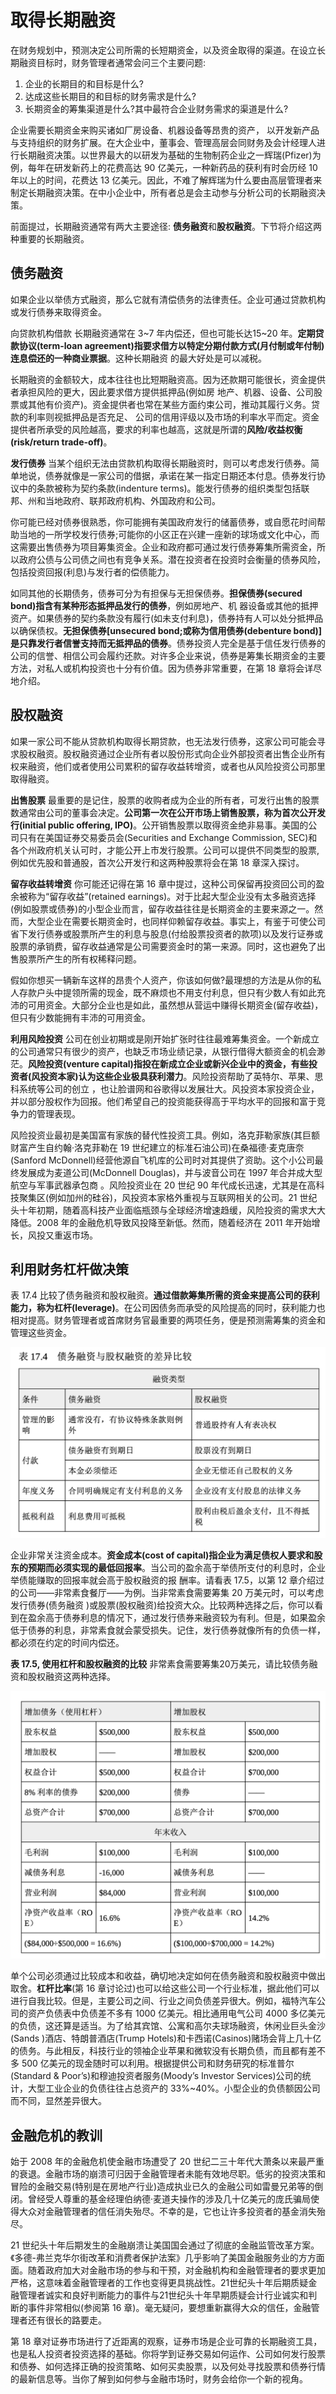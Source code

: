 # 取得长期融资

在财务规划中，预测决定公司所需的长短期资金，以及资金取得的渠道。在设立长期融资目标时，财务管理者通常会问三个主要问题:

1. 企业的长期目的和目标是什么?
2. 达成这些长期目的和目标的财务需求是什么?
3. 长期资金的筹集渠道是什么?其中最符合企业财务需求的渠道是什么?

企业需要长期资金来购买诸如厂房设备、机器设备等昂贵的资产， 以开发新产品与支持组织的财务扩展。在大企业中，董事会、管理高层会同财务及会计经理人进行长期融资决策。以世界最大的以研发为基础的生物制药企业之一辉瑞(Pfizer)为例，每年在研发新药上的花费高达 90 亿美元，一种新药品的获利有时会历经 10 年以上的时间，花费达 13 亿美元。因此，不难了解辉瑞为什么要由高层管理者来制定长期融资决策。在中小企业中，所有者总是会主动参与分析公司的长期融资决 策。

前面提过，长期融资通常有两大主要途径: **债务融资**和**股权融资**。下节将介绍这两种重要的长期融资。

## 债务融资

如果企业以举债方式融资，那么它就有清偿债务的法律责任。企业可通过贷款机构或发行债券来取得资金。

向贷款机构借款 长期融资通常在 3~7 年内偿还，但也可能长达15~20 年。**定期贷款协议(term-loan agreement)指要求借方以特定分期付款方式(月付制或年付制)连息偿还的一种商业票据**。这种长期融资 的最大好处是可以减税。

长期融资的金额较大，成本往往也比短期融资高。因为还款期可能很长，资金提供者承担风险的更大，因此要求借方提供抵押品(例如房 地产、机器、设备、公司股票或其他有价资产)。资金提供者也常在某些方面约束公司，推动其履行义务。贷款的利率则视抵押品是否充足、 公司的信用评级以及市场的利率水平而定。资金提供者所承受的风险越高，要求的利率也越高，这就是所谓的**风险/收益权衡(risk/return trade-off)**。

**发行债券** 当某个组织无法由贷款机构取得长期融资时，则可以考虑发行债券。简单地说，债券就像是一家公司的借据，承诺在某一指定日期还本付息。债券发行协议中的条款被称为契约条款(indenture terms)。能发行债券的组织类型包括联邦、州和当地政府、联邦政府机构、外国政府和公司。

你可能已经对债券很熟悉，你可能拥有美国政府发行的储蓄债券，或自愿花时间帮助当地的一所学校发行债券;可能你的小区正在兴建一座新的球场或文化中心，而这需要出售债券为项目筹集资金。企业和政府都可通过发行债券筹集所需资金，所以政府公债与公司债之间也有竞争关系。潜在投资者在投资时会衡量的债券风险，包括投资回报(利息)与发行者的偿债能力。

如同其他的长期债务，债券可分为有担保与无担保债券。**担保债券(secured bond)指含有某种形态抵押品发行的债券**，例如房地产、机 器设备或其他的抵押资产。如果债券的契约条款没有履行(如未支付利息)，债券持有人可以处分抵押品以确保债权。**无担保债券[unsecured bond;或称为信用债券(debenture bond)]是只靠发行者信誉支持而无抵押品的债券**。债券投资人完全是基于信任发行债券的公司的信誉、相信公司会履约还款。对许多企业来说，债券是筹集长期资金的主要方法，对私人或机构投资也十分有价值。因为债券非常重要，在第 18 章将会详尽地介绍。

## 股权融资

如果一家公司不能从贷款机构取得长期贷款，也无法发行债券，这家公司可能会寻求股权融资。股权融资通过企业所有者以股份形式向企业外部投资者出售企业所有权来融资，他们或者使用公司累积的留存收益转增资，或者也从风险投资公司那里取得融资。

**出售股票** 最重要的是记住，股票的收购者成为企业的所有者，可发行出售的股票数通常由公司的董事会决定。**公司第一次在公开市场上销售股票，称为首次公开发行(initial public offering, IPO)**。公开销售股票以取得资金绝非易事。美国的公司只有在美国证券交易委员会(Securities and Exchange Commission, SEC)和各个州政府机关认可时，才能公开上市发行股票。公司可以提供不同类型的股票, 例如优先股和普通股，首次公开发行和这两种股票将会在第 18 章深入探讨。

**留存收益转增资** 你可能还记得在第 16 章中提过，这种公司保留再投资回公司的盈余被称为“留存收益”(retained earnings)。对于比起大型企业没有太多融资选择(例如股票或债券)的小型企业而言，留存收益往往是长期资金的主要来源之一。然而，大型企业在需要长期资金时，也同样仰赖留存收益。事实上，有鉴于可使公司省下发行债券或股票所产生的利息与股息(付给股票投资者的款项)以及发行证券或股票的承销费，留存收益通常是公司需要资金时的第一来源。同时，这也避免了出售股票所产生的所有权稀释问题。

假如你想买一辆新车这样的昂贵个人资产，你该如何做?最理想的方法是从你的私人存款户头中提领所需的现金，既不麻烦也不用支付利息，但只有少数人有如此充沛的可用资金。大部分企业也是如此，虽然想从营运中赚得长期资金(留存收益)，但只有少数能拥有丰沛的可用资金。

**利用风险投资** 公司在创业初期或是刚开始扩张时往往最难筹集资金。一个新成立的公司通常只有很少的资产，也缺乏市场业绩记录，从银行借得大额资金的机会渺茫。**风险投资(venture capital)指投在新成立企业或新兴企业中的资金，有些投资者(风投资本家)认为这些企业极具获利潜力**。风险投资帮助了英特尔、苹果、思科系统等公司的创立 ，也让脸谱网和谷歌得以发展壮大。风投资本家投资企业，并以部分股权作为回报。他们希望自己的投资能获得高于平均水平的回报和富于竞争力的管理表现。

风险投资业最初是美国富有家族的替代性投资工具。例如，洛克菲勒家族(其巨额财富产生自约翰·洛克菲勒在 19 世纪建立的标准石油公司)在桑福德·麦克唐奈(Sanford McDonnell)经营他源自飞机库的公司时对其提供了资助。这个小公司最终发展成为麦道公司(McDonnell Douglas)，并与波音公司在 1997 年合并成大型航空与军事武器承包商 。风险投资业在 20 世纪 90 年代成长迅速，尤其是在高科技聚集区(例如加州的硅谷)，风投资本家格外重视与互联网相关的公司。21 世纪头十年初期，随着高科技产业面临瓶颈与全球经济增速趋缓，风险投资的需求大大降低。2008 年的金融危机导致风投降至新低。然而，随着经济在 2011 年开始增长，风投又重返市场。

## 利用财务杠杆做决策

表 17.4 比较了债务融资和股权融资。**通过借款筹集所需的资金来提高公司的获利能力，称为杠杆(leverage)**。在公司因债务而承受的风险提高的同时，获利能力也相对提高。财务管理者或首席财务官最重要的两项任务，便是预测需筹集的资金和管理这些资金。

![1](../../img/stock33.png)

企业非常关注资金成本。**资金成本(cost of capital)指企业为满足债权人要求和股东的预期而必须实现的最低回报率**。当公司的盈余高于举债所支付的利息时，企业举债能赚取的回报率就会高于股权融资的报 酬率。请看表 17.5，以第 12 章介绍过的公司——非常素食餐厅——为例。当非常素食需要筹集 20 万美元时，可以考虑发行债券(债务融资 )或股票(股权融资)给投资大众。比较两种选择之后，你可以看到在盈余高于债券利息的情况下，通过发行债券来融资较为有利。但是，如果盈余低于债券的利息，非常素食就会蒙受损失。记住，发行债券就像所有的负债一样，都必须在约定的时间内偿还。

**表 17.5, 使用杠杆和股权融资的比较** 非常素食需要筹集20万美元，请比较债务融资和股权融资这两种选择。

![1](../../img/stock32.png)

单个公司必须通过比较成本和收益，确切地决定如何在债务融资和股权融资中做出取舍。**杠杆比率**(第 16 章讨论过)也可以给这些公司一个行业标准，据此他们可以进行自我比较。但是，主要公司之间、行业之间负债差异很大。例如，福特汽车公司的资产负债表中负债差不多有 1000 亿美元。相比通用电气公司 4000 多亿美元的负债，这还算是适当。为了给其宾馆、公寓和高尔夫球场融资，休闲业巨头金沙(Sands )酒店、特朗普酒店(Trump Hotels)和卡西诺(Casinos)赌场会背上几十亿的债务。与此相反，科技行业的领袖企业苹果和微软没有长期负债，而且都有差不多 500 亿美元的现金随时可以利用。根据提供公司和财务研究的标准普尔(Standard & Poor’s)和穆迪投资者服务(Moody’s Investor Services)公司的统计，大型工业企业的负债往往占总资产的 33%~40%。小型企业的负债额因公司而不同，显然差异很大。

## 金融危机的教训

始于 2008 年的金融危机使金融市场遭受了 20 世纪二三十年代大萧条以来最严重的衰退。金融市场的崩溃可归因于金融管理者未能有效地尽职。低劣的投资决策和冒险的金融交易(特别是在房地产行业)造成执业已久的金融公司如雷曼兄弟等的倒闭。曾经受人尊重的基金经理伯纳德·麦道夫操作的涉及几十亿美元的庞氏骗局使得大众对金融管理者的信任消失殆尽。不幸的是，它也让许多投资者的基金消失殆尽。

21 世纪头十年后期发生的金融崩溃让美国国会通过了彻底的金融监管改革方案。《多德-弗兰克华尔街改革和消费者保护法案》几乎影响了美国金融服务业的方方面面。随着政府加大对金融市场的参与和干预，对金融机构和金融管理者的要求更加严格，这意味着金融管理者的工作也变得更具挑战性。21世纪头十年后期质疑金融管理者诚实和良好判断能力的事件与21世纪头十年早期质疑会计行业诚实和判断的事件非常相似(参阅第 16 章)。毫无疑问，要想重新赢得大众的信任，金融管理者还有很长的路要走。

第 18 章对证券市场进行了近距离的观察，证券市场是企业可靠的长期融资工具，也是私人投资者投资选择的基础。你将学到证券交易如何运作、公司如何发行股票和债券、如何选择正确的投资策略、如何买卖股票，以及何处寻找股票和债券行情的最新信息等。当你了解到如何参与金融市场时，财务会给你一个新的视角。
